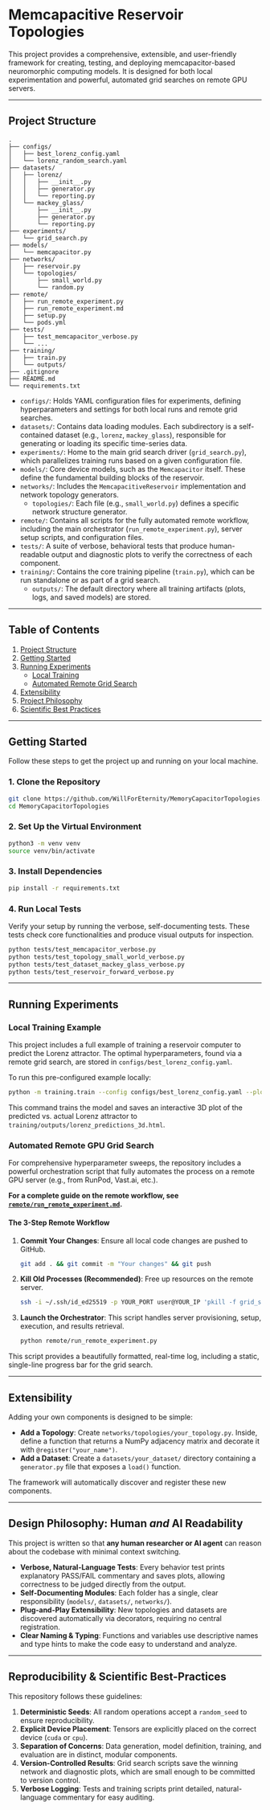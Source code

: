 # Memcapacitive Reservoir Topologies

This project provides a comprehensive, extensible, and user-friendly framework for creating, testing, and deploying memcapacitor-based neuromorphic computing models. It is designed for both local experimentation and powerful, automated grid searches on remote GPU servers.

---

## Project Structure

```
.
├── configs/
│   ├── best_lorenz_config.yaml
│   └── lorenz_random_search.yaml
├── datasets/
│   ├── lorenz/
│   │   ├── __init__.py
│   │   ├── generator.py
│   │   └── reporting.py
│   └── mackey_glass/
│       ├── __init__.py
│       ├── generator.py
│       └── reporting.py
├── experiments/
│   └── grid_search.py
├── models/
│   └── memcapacitor.py
├── networks/
│   ├── reservoir.py
│   └── topologies/
│       ├── small_world.py
│       └── random.py
├── remote/
│   ├── run_remote_experiment.py
│   ├── run_remote_experiment.md
│   ├── setup.py
│   └── pods.yml
├── tests/
│   ├── test_memcapacitor_verbose.py
│   └── ...
├── training/
│   ├── train.py
│   └── outputs/
├── .gitignore
├── README.md
└── requirements.txt
```

*   `configs/`: Holds YAML configuration files for experiments, defining hyperparameters and settings for both local runs and remote grid searches.
*   `datasets/`: Contains data loading modules. Each subdirectory is a self-contained dataset (e.g., `lorenz`, `mackey_glass`), responsible for generating or loading its specific time-series data.
*   `experiments/`: Home to the main grid search driver (`grid_search.py`), which parallelizes training runs based on a given configuration file.
*   `models/`: Core device models, such as the `Memcapacitor` itself. These define the fundamental building blocks of the reservoir.
*   `networks/`: Includes the `MemcapacitiveReservoir` implementation and network topology generators.
    *   `topologies/`: Each file (e.g., `small_world.py`) defines a specific network structure generator.
*   `remote/`: Contains all scripts for the fully automated remote workflow, including the main orchestrator (`run_remote_experiment.py`), server setup scripts, and configuration files.
*   `tests/`: A suite of verbose, behavioral tests that produce human-readable output and diagnostic plots to verify the correctness of each component.
*   `training/`: Contains the core training pipeline (`train.py`), which can be run standalone or as part of a grid search.
    *   `outputs/`: The default directory where all training artifacts (plots, logs, and saved models) are stored.

---

## Table of Contents

1.  [Project Structure](#project-structure)
2.  [Getting Started](#getting-started)
3.  [Running Experiments](#running-experiments)
    *   [Local Training](#local-training-example)
    *   [Automated Remote Grid Search](#automated-remote-gpu-grid-search)
4.  [Extensibility](#extensibility)
5.  [Project Philosophy](#design-philosophy-human-and-ai-readability)
6.  [Scientific Best Practices](#reproducibility--scientific-best-practices)

---

## Getting Started

Follow these steps to get the project up and running on your local machine.

### 1. Clone the Repository

```bash
git clone https://github.com/WillForEternity/MemoryCapacitorTopologies.git
cd MemoryCapacitorTopologies
```

### 2. Set Up the Virtual Environment

```bash
python3 -m venv venv
source venv/bin/activate
```

### 3. Install Dependencies

```bash
pip install -r requirements.txt
```

### 4. Run Local Tests

Verify your setup by running the verbose, self-documenting tests. These tests check core functionalities and produce visual outputs for inspection.

```bash
python tests/test_memcapacitor_verbose.py
python tests/test_topology_small_world_verbose.py
python tests/test_dataset_mackey_glass_verbose.py
python tests/test_reservoir_forward_verbose.py
```

---

## Running Experiments

### Local Training Example

This project includes a full example of training a reservoir computer to predict the Lorenz attractor. The optimal hyperparameters, found via a remote grid search, are stored in `configs/best_lorenz_config.yaml`.

To run this pre-configured example locally:

```bash
python -m training.train --config configs/best_lorenz_config.yaml --plot
```

This command trains the model and saves an interactive 3D plot of the predicted vs. actual Lorenz attractor to `training/outputs/lorenz_predictions_3d.html`.

### Automated Remote GPU Grid Search

For comprehensive hyperparameter sweeps, the repository includes a powerful orchestration script that fully automates the process on a remote GPU server (e.g., from RunPod, Vast.ai, etc.).

**For a complete guide on the remote workflow, see [`remote/run_remote_experiment.md`](remote/run_remote_experiment.md).**

#### The 3-Step Remote Workflow

1.  **Commit Your Changes**: Ensure all local code changes are pushed to GitHub.
    ```bash
    git add . && git commit -m "Your changes" && git push
    ```
2.  **Kill Old Processes (Recommended)**: Free up resources on the remote server.
    ```bash
    ssh -i ~/.ssh/id_ed25519 -p YOUR_PORT user@YOUR_IP 'pkill -f grid_search.py || true'
    ```
3.  **Launch the Orchestrator**: This script handles server provisioning, setup, execution, and results retrieval.
    ```bash
    python remote/run_remote_experiment.py
    ```

This script provides a beautifully formatted, real-time log, including a static, single-line progress bar for the grid search.

---

## Extensibility

Adding your own components is designed to be simple:

*   **Add a Topology**: Create `networks/topologies/your_topology.py`. Inside, define a function that returns a NumPy adjacency matrix and decorate it with `@register("your_name")`.
*   **Add a Dataset**: Create a `datasets/your_dataset/` directory containing a `generator.py` file that exposes a `load()` function.

The framework will automatically discover and register these new components.

---

## Design Philosophy: Human *and* AI Readability

This project is written so that **any human researcher or AI agent** can reason about the codebase with minimal context switching.

*   **Verbose, Natural-Language Tests**: Every behavior test prints explanatory PASS/FAIL commentary and saves plots, allowing correctness to be judged directly from the output.
*   **Self-Documenting Modules**: Each folder has a single, clear responsibility (`models/`, `datasets/`, `networks/`).
*   **Plug-and-Play Extensibility**: New topologies and datasets are discovered automatically via decorators, requiring no central registration.
*   **Clear Naming & Typing**: Functions and variables use descriptive names and type hints to make the code easy to understand and analyze.

---

## Reproducibility & Scientific Best-Practices

This repository follows these guidelines:

1.  **Deterministic Seeds**: All random operations accept a `random_seed` to ensure reproducibility.
2.  **Explicit Device Placement**: Tensors are explicitly placed on the correct device (`cuda` or `cpu`).
3.  **Separation of Concerns**: Data generation, model definition, training, and evaluation are in distinct, modular components.
4.  **Version-Controlled Results**: Grid search scripts save the winning network and diagnostic plots, which are small enough to be committed to version control.
5.  **Verbose Logging**: Tests and training scripts print detailed, natural-language commentary for easy auditing.
